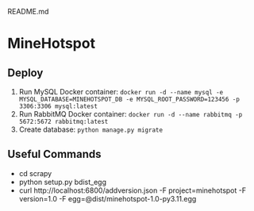 README.md

# MineHotspot

## Deploy

1. Run MySQL Docker container: `docker run -d --name mysql -e MYSQL_DATABASE=MINEHOTSPOT_DB -e MYSQL_ROOT_PASSWORD=123456 -p 3306:3306 mysql:latest`
2. Run RabbitMQ Docker container: `docker run -d --name rabbitmq -p 5672:5672 rabbitmq:latest`
3. Create database: `python manage.py migrate`

## Useful Commands

- cd scrapy
- python setup.py bdist_egg
- curl http://localhost:6800/addversion.json -F project=minehotspot -F version=1.0 -F egg=@dist/minehotspot-1.0-py3.11.egg
